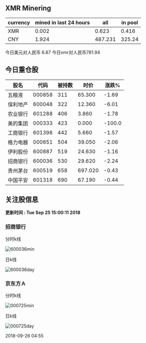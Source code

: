 ## XMR Minering

|currency|mined in last 24 hours|all|in pool|
|---|---|---|---|
|XMR|0.002|0.623|0.416|
|CNY|1.924|487.231|325.24|

今日美元对人民币 6.87	今日xmr对人民币781.94


## 今日重仓股 

|股名|代码|被持数|时价|涨跌%|
|---|---|---|---|---|
|五粮液|000858|311|65.300|-1.69|
|保利地产|600048|322|12.360|-6.01|
|农业银行|601288|406|3.860|-1.78|
|美的集团|000333|423|0.000|-100.0|
|工商银行|601398|442|5.660|-1.57|
|格力电器|000651|504|39.050|-2.06|
|伊利股份|600887|519|24.630|-1.16|
|招商银行|600036|530|29.620|-2.24|
|贵州茅台|600519|658|697.020|-0.43|
|中国平安|601318|690|67.190|-0.44|

## 关注股信息
**更新时间 : Tue Sep 25 15:00:11 2018**
### 招商银行 
分时k线

![600036min](http://image.sinajs.cn/newchart/min/n/sh600036.gif)

日k线

![600036day](http://image.sinajs.cn/newchart/daily/n/sh600036.gif)

### 京东方Ａ 
分时k线

![000725min](http://image.sinajs.cn/newchart/min/n/sz000725.gif)

日k线

![000725day](http://image.sinajs.cn/newchart/daily/n/sz000725.gif)

2018-09-26 04:55